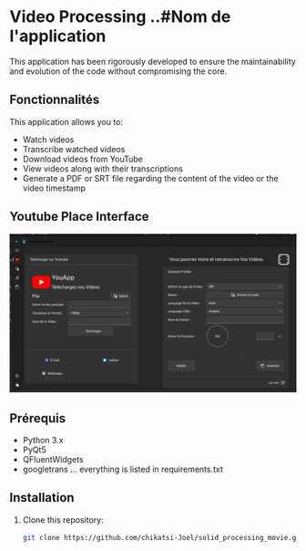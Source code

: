 # Video Processing ..#Nom de l'application

This application has been rigorously developed to ensure the maintainability and evolution of the code without compromising the core.


## Fonctionnalités

This application allows you to:

- Watch videos
- Transcribe watched videos
- Download videos from YouTube
- View videos along with their transcriptions
- Generate a PDF or SRT file regarding the content of the video or the video timestamp

## Youtube Place Interface
![Image de visualisation de l'interface youtube](ui/Images/cap1.png)
## Prérequis
- Python 3.x
- PyQt5
- QFluentWidgets
- googletrans
...
everything is listed in
requirements.txt

## Installation

1. Clone this repository:
   ```bash
   git clone https://github.com/chikatsi-Joel/solid_processing_movie.git
